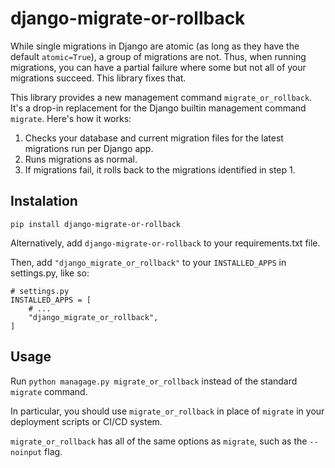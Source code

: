 # django-migrate-or-rollback

While single migrations in Django are atomic (as long as they have the default `atomic=True`),
a group of migrations are not.  Thus, when running migrations, you can have a partial
failure where some but not all of your migrations succeed.  This library fixes that.

This library provides a new management command `migrate_or_rollback`.  It's a drop-in
replacement for the Django builtin management command `migrate`.  Here's how it works:

1. Checks your database and current migration files for the latest migrations run per Django app.
2. Runs migrations as normal.
3. If migrations fail, it rolls back to the migrations identified in step 1.

## Instalation

`pip install django-migrate-or-rollback`

Alternatively, add `django-migrate-or-rollback` to your requirements.txt file.

Then, add `"django_migrate_or_rollback"` to your `INSTALLED_APPS` in settings.py, like so:

```
# settings.py
INSTALLED_APPS = [
    # ...
    "django_migrate_or_rollback",
]
```

## Usage

Run `python managage.py migrate_or_rollback` instead of the standard `migrate` command.

In particular, you should use `migrate_or_rollback` in place of `migrate` in your deployment scripts or CI/CD system.

`migrate_or_rollback` has all of the same options as `migrate`, such as the `--noinput` flag.
